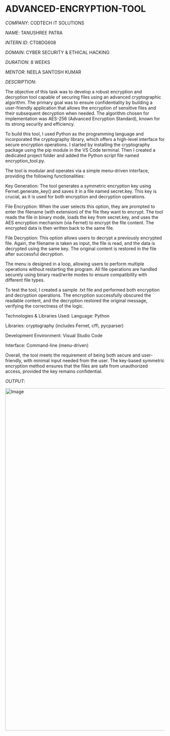 # ADVANCED-ENCRYPTION-TOOL

*COMPANY*: CODTECH IT SOLUTIONS

*NAME*: TANUSHREE PATRA

*INTERN ID*: CT08DG608

*DOMAIN*: CYBER SECURITY & ETHICAL HACKING

*DURATION*: 8 WEEKS

*MENTOR*: NEELA SANTOSH KUMAR

*DESCRIPTION*:

The objective of this task was to develop a robust encryption and decryption tool capable of securing files using an advanced cryptographic algorithm. The primary goal was to ensure confidentiality by building a user-friendly application that allows the encryption of sensitive files and their subsequent decryption when needed. The algorithm chosen for implementation was AES-256 (Advanced Encryption Standard), known for its strong security and efficiency.

To build this tool, I used Python as the programming language and incorporated the cryptography library, which offers a high-level interface for secure encryption operations. I started by installing the cryptography package using the pip module in the VS Code terminal. Then I created a dedicated project folder and added the Python script file named encryption_tool.py.

The tool is modular and operates via a simple menu-driven interface, providing the following functionalities:

Key Generation:
The tool generates a symmetric encryption key using Fernet.generate_key() and saves it in a file named secret.key. This key is crucial, as it is used for both encryption and decryption operations.

File Encryption:
When the user selects this option, they are prompted to enter the filename (with extension) of the file they want to encrypt. The tool reads the file in binary mode, loads the key from secret.key, and uses the AES encryption mechanism (via Fernet) to encrypt the file content. The encrypted data is then written back to the same file.

File Decryption:
This option allows users to decrypt a previously encrypted file. Again, the filename is taken as input, the file is read, and the data is decrypted using the same key. The original content is restored in the file after successful decryption.

The menu is designed in a loop, allowing users to perform multiple operations without restarting the program. All file operations are handled securely using binary read/write modes to ensure compatibility with different file types.

To test the tool, I created a sample .txt file and performed both encryption and decryption operations. The encryption successfully obscured the readable content, and the decryption restored the original message, verifying the correctness of the logic.

Technologies & Libraries Used:
Language: Python 

Libraries: cryptography (includes Fernet, cffi, pycparser)

Development Environment: Visual Studio Code

Interface: Command-line (menu-driven)

Overall, the tool meets the requirement of being both secure and user-friendly, with minimal input needed from the user. The key-based symmetric encryption method ensures that the files are safe from unauthorized access, provided the key remains confidential.

*OUTPUT*:

<img width="1920" height="1080" alt="Image" src="https://github.com/user-attachments/assets/0b0aa368-3c9a-4e43-a1de-6c1be546e12b" />
